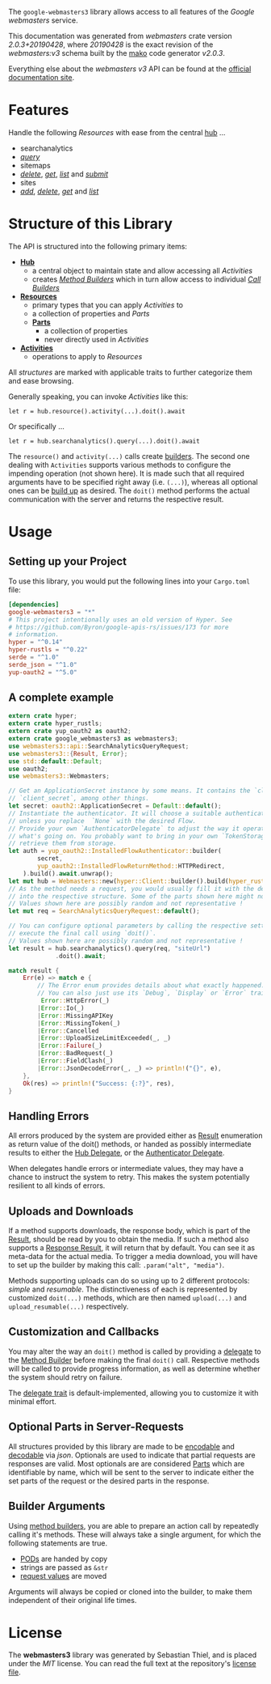 <!---
DO NOT EDIT !
This file was generated automatically from 'src/mako/api/README.md.mako'
DO NOT EDIT !
-->
The `google-webmasters3` library allows access to all features of the *Google webmasters* service.

This documentation was generated from *webmasters* crate version *2.0.3+20190428*, where *20190428* is the exact revision of the *webmasters:v3* schema built by the [mako](http://www.makotemplates.org/) code generator *v2.0.3*.

Everything else about the *webmasters* *v3* API can be found at the
[official documentation site](https://developers.google.com/webmaster-tools/).
# Features

Handle the following *Resources* with ease from the central [hub](https://docs.rs/google-webmasters3/2.0.3+20190428/google_webmasters3/Webmasters) ... 

* searchanalytics
 * [*query*](https://docs.rs/google-webmasters3/2.0.3+20190428/google_webmasters3/api::SearchanalyticQueryCall)
* sitemaps
 * [*delete*](https://docs.rs/google-webmasters3/2.0.3+20190428/google_webmasters3/api::SitemapDeleteCall), [*get*](https://docs.rs/google-webmasters3/2.0.3+20190428/google_webmasters3/api::SitemapGetCall), [*list*](https://docs.rs/google-webmasters3/2.0.3+20190428/google_webmasters3/api::SitemapListCall) and [*submit*](https://docs.rs/google-webmasters3/2.0.3+20190428/google_webmasters3/api::SitemapSubmitCall)
* sites
 * [*add*](https://docs.rs/google-webmasters3/2.0.3+20190428/google_webmasters3/api::SiteAddCall), [*delete*](https://docs.rs/google-webmasters3/2.0.3+20190428/google_webmasters3/api::SiteDeleteCall), [*get*](https://docs.rs/google-webmasters3/2.0.3+20190428/google_webmasters3/api::SiteGetCall) and [*list*](https://docs.rs/google-webmasters3/2.0.3+20190428/google_webmasters3/api::SiteListCall)




# Structure of this Library

The API is structured into the following primary items:

* **[Hub](https://docs.rs/google-webmasters3/2.0.3+20190428/google_webmasters3/Webmasters)**
    * a central object to maintain state and allow accessing all *Activities*
    * creates [*Method Builders*](https://docs.rs/google-webmasters3/2.0.3+20190428/google_webmasters3/client::MethodsBuilder) which in turn
      allow access to individual [*Call Builders*](https://docs.rs/google-webmasters3/2.0.3+20190428/google_webmasters3/client::CallBuilder)
* **[Resources](https://docs.rs/google-webmasters3/2.0.3+20190428/google_webmasters3/client::Resource)**
    * primary types that you can apply *Activities* to
    * a collection of properties and *Parts*
    * **[Parts](https://docs.rs/google-webmasters3/2.0.3+20190428/google_webmasters3/client::Part)**
        * a collection of properties
        * never directly used in *Activities*
* **[Activities](https://docs.rs/google-webmasters3/2.0.3+20190428/google_webmasters3/client::CallBuilder)**
    * operations to apply to *Resources*

All *structures* are marked with applicable traits to further categorize them and ease browsing.

Generally speaking, you can invoke *Activities* like this:

```Rust,ignore
let r = hub.resource().activity(...).doit().await
```

Or specifically ...

```ignore
let r = hub.searchanalytics().query(...).doit().await
```

The `resource()` and `activity(...)` calls create [builders][builder-pattern]. The second one dealing with `Activities` 
supports various methods to configure the impending operation (not shown here). It is made such that all required arguments have to be 
specified right away (i.e. `(...)`), whereas all optional ones can be [build up][builder-pattern] as desired.
The `doit()` method performs the actual communication with the server and returns the respective result.

# Usage

## Setting up your Project

To use this library, you would put the following lines into your `Cargo.toml` file:

```toml
[dependencies]
google-webmasters3 = "*"
# This project intentionally uses an old version of Hyper. See
# https://github.com/Byron/google-apis-rs/issues/173 for more
# information.
hyper = "^0.14"
hyper-rustls = "^0.22"
serde = "^1.0"
serde_json = "^1.0"
yup-oauth2 = "^5.0"
```

## A complete example

```Rust
extern crate hyper;
extern crate hyper_rustls;
extern crate yup_oauth2 as oauth2;
extern crate google_webmasters3 as webmasters3;
use webmasters3::api::SearchAnalyticsQueryRequest;
use webmasters3::{Result, Error};
use std::default::Default;
use oauth2;
use webmasters3::Webmasters;

// Get an ApplicationSecret instance by some means. It contains the `client_id` and 
// `client_secret`, among other things.
let secret: oauth2::ApplicationSecret = Default::default();
// Instantiate the authenticator. It will choose a suitable authentication flow for you, 
// unless you replace  `None` with the desired Flow.
// Provide your own `AuthenticatorDelegate` to adjust the way it operates and get feedback about 
// what's going on. You probably want to bring in your own `TokenStorage` to persist tokens and
// retrieve them from storage.
let auth = yup_oauth2::InstalledFlowAuthenticator::builder(
        secret,
        yup_oauth2::InstalledFlowReturnMethod::HTTPRedirect,
    ).build().await.unwrap();
let mut hub = Webmasters::new(hyper::Client::builder().build(hyper_rustls::HttpsConnector::with_native_roots()), auth);
// As the method needs a request, you would usually fill it with the desired information
// into the respective structure. Some of the parts shown here might not be applicable !
// Values shown here are possibly random and not representative !
let mut req = SearchAnalyticsQueryRequest::default();

// You can configure optional parameters by calling the respective setters at will, and
// execute the final call using `doit()`.
// Values shown here are possibly random and not representative !
let result = hub.searchanalytics().query(req, "siteUrl")
             .doit().await;

match result {
    Err(e) => match e {
        // The Error enum provides details about what exactly happened.
        // You can also just use its `Debug`, `Display` or `Error` traits
         Error::HttpError(_)
        |Error::Io(_)
        |Error::MissingAPIKey
        |Error::MissingToken(_)
        |Error::Cancelled
        |Error::UploadSizeLimitExceeded(_, _)
        |Error::Failure(_)
        |Error::BadRequest(_)
        |Error::FieldClash(_)
        |Error::JsonDecodeError(_, _) => println!("{}", e),
    },
    Ok(res) => println!("Success: {:?}", res),
}

```
## Handling Errors

All errors produced by the system are provided either as [Result](https://docs.rs/google-webmasters3/2.0.3+20190428/google_webmasters3/client::Result) enumeration as return value of
the doit() methods, or handed as possibly intermediate results to either the 
[Hub Delegate](https://docs.rs/google-webmasters3/2.0.3+20190428/google_webmasters3/client::Delegate), or the [Authenticator Delegate](https://docs.rs/yup-oauth2/*/yup_oauth2/trait.AuthenticatorDelegate.html).

When delegates handle errors or intermediate values, they may have a chance to instruct the system to retry. This 
makes the system potentially resilient to all kinds of errors.

## Uploads and Downloads
If a method supports downloads, the response body, which is part of the [Result](https://docs.rs/google-webmasters3/2.0.3+20190428/google_webmasters3/client::Result), should be
read by you to obtain the media.
If such a method also supports a [Response Result](https://docs.rs/google-webmasters3/2.0.3+20190428/google_webmasters3/client::ResponseResult), it will return that by default.
You can see it as meta-data for the actual media. To trigger a media download, you will have to set up the builder by making
this call: `.param("alt", "media")`.

Methods supporting uploads can do so using up to 2 different protocols: 
*simple* and *resumable*. The distinctiveness of each is represented by customized 
`doit(...)` methods, which are then named `upload(...)` and `upload_resumable(...)` respectively.

## Customization and Callbacks

You may alter the way an `doit()` method is called by providing a [delegate](https://docs.rs/google-webmasters3/2.0.3+20190428/google_webmasters3/client::Delegate) to the 
[Method Builder](https://docs.rs/google-webmasters3/2.0.3+20190428/google_webmasters3/client::CallBuilder) before making the final `doit()` call. 
Respective methods will be called to provide progress information, as well as determine whether the system should 
retry on failure.

The [delegate trait](https://docs.rs/google-webmasters3/2.0.3+20190428/google_webmasters3/client::Delegate) is default-implemented, allowing you to customize it with minimal effort.

## Optional Parts in Server-Requests

All structures provided by this library are made to be [encodable](https://docs.rs/google-webmasters3/2.0.3+20190428/google_webmasters3/client::RequestValue) and 
[decodable](https://docs.rs/google-webmasters3/2.0.3+20190428/google_webmasters3/client::ResponseResult) via *json*. Optionals are used to indicate that partial requests are responses 
are valid.
Most optionals are are considered [Parts](https://docs.rs/google-webmasters3/2.0.3+20190428/google_webmasters3/client::Part) which are identifiable by name, which will be sent to 
the server to indicate either the set parts of the request or the desired parts in the response.

## Builder Arguments

Using [method builders](https://docs.rs/google-webmasters3/2.0.3+20190428/google_webmasters3/client::CallBuilder), you are able to prepare an action call by repeatedly calling it's methods.
These will always take a single argument, for which the following statements are true.

* [PODs][wiki-pod] are handed by copy
* strings are passed as `&str`
* [request values](https://docs.rs/google-webmasters3/2.0.3+20190428/google_webmasters3/client::RequestValue) are moved

Arguments will always be copied or cloned into the builder, to make them independent of their original life times.

[wiki-pod]: http://en.wikipedia.org/wiki/Plain_old_data_structure
[builder-pattern]: http://en.wikipedia.org/wiki/Builder_pattern
[google-go-api]: https://github.com/google/google-api-go-client

# License
The **webmasters3** library was generated by Sebastian Thiel, and is placed 
under the *MIT* license.
You can read the full text at the repository's [license file][repo-license].

[repo-license]: https://github.com/Byron/google-apis-rsblob/main/LICENSE.md
